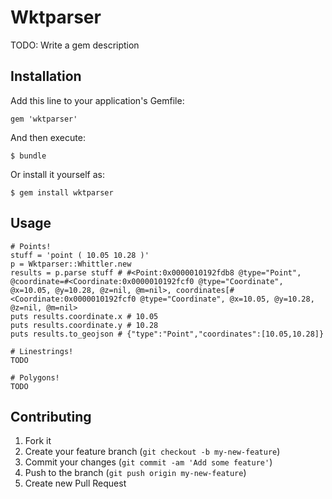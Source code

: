 # Wktparser

TODO: Write a gem description

## Installation

Add this line to your application's Gemfile:

    gem 'wktparser'

And then execute:

    $ bundle

Or install it yourself as:

    $ gem install wktparser

## Usage

    # Points!
    stuff = 'point ( 10.05 10.28 )'
    p = Wktparser::Whittler.new
    results = p.parse stuff # #<Point:0x0000010192fdb8 @type="Point", @coordinate=#<Coordinate:0x0000010192fcf0 @type="Coordinate", @x=10.05, @y=10.28, @z=nil, @m=nil>, coordinates[#<Coordinate:0x0000010192fcf0 @type="Coordinate", @x=10.05, @y=10.28, @z=nil, @m=nil>
    puts results.coordinate.x # 10.05
    puts results.coordinate.y # 10.28
    puts results.to_geojson # {"type":"Point","coordinates":[10.05,10.28]}

    # Linestrings!
    TODO

    # Polygons!
    TODO

## Contributing

1. Fork it
2. Create your feature branch (`git checkout -b my-new-feature`)
3. Commit your changes (`git commit -am 'Add some feature'`)
4. Push to the branch (`git push origin my-new-feature`)
5. Create new Pull Request
